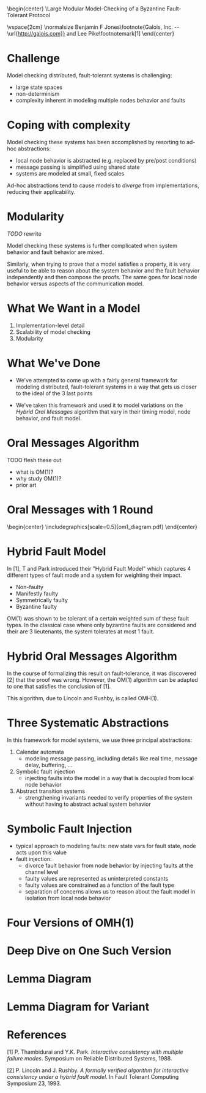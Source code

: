 #

\begin{center}
\Large
Modular Model-Checking of a Byzantine Fault-Tolerant Protocol

\vspace{2cm}
\normalsize
Benjamin F Jones\footnote{Galois, Inc. -- \url{http://galois.com}} and
Lee Pike\footnotemark[1]
\end{center}


# Challenge

Model checking distributed, fault-tolerant systems is challenging:

- large state spaces
- non-determinism
- complexity inherent in modeling multiple nodes behavior and faults


# Coping with complexity

Model checking these systems has been accomplished by resorting to ad-hoc
abstractions:

- local node behavior is abstracted (e.g. replaced by pre/post conditions)
- message passing is simplified using shared state
- systems are modeled at small, fixed scales

Ad-hoc abstractions tend to cause models to *diverge* from implementations,
reducing their applicability.


# Modularity

*TODO* rewrite

Model checking these systems is further complicated when system behavior and
fault behavior are mixed.

Similarly, when trying to prove that a model satisfies a property, it is very
useful to be able to reason about the system behavior and the fault behavior
independently and then compose the proofs. The same goes for local node
behavior versus aspects of the communication model.


# What We Want in a Model

1. Implementation-level detail
2. Scalability of model checking
3. Modularity


# What We've Done

* We've attempted to come up with a fairly general framework for modeling
distributed, fault-tolerant systems in a way that gets us closer to the ideal
of the 3 last points

* We've taken this framework and used it to model variations on the
  *Hybrid Oral Messages* algorithm that vary in their timing model, node
  behavior, and fault model.

# Oral Messages Algorithm

TODO flesh these out

* what is OM(1)?
* why study OM(1)?
* prior art


# Oral Messages with 1 Round

\begin{center}
\includegraphics[scale=0.5]{om1_diagram.pdf}
\end{center}


# Hybrid Fault Model

In [1], T and Park introduced their "Hybrid Fault Model" which captures
4 different types of fault mode and a system for weighting their impact.

* Non-faulty
* Manifestly faulty
* Symmetrically faulty
* Byzantine faulty

OM(1) was shown to be tolerant of a certain weighted sum of these fault types.
In the classical case where only byzantine faults are considered and their are
3 lieutenants, the system tolerates at most 1 fault.


# Hybrid Oral Messages Algorithm

In the course of formalizing this result on fault-tolerance, it was discovered
[2] that the proof was wrong. However, the OM(1) algorithm can be adapted
to one that satisfies the conclusion of [1].

This algorithm, due to Lincoln and Rushby, is called OMH(1).


# Three Systematic Abstractions

In this framework for model systems, we use three principal abstractions:

1. Calendar automata
    - modeling message passing, including details like
      real time, message delay, buffering, ...
2. Symbolic fault injection
    - injecting faults into the model in a way that is decoupled from local
      node behavior
3. Abstract transition systems
    - strengthening invariants needed to verify properties of the system
      without having to abstract actual system behavior


# Symbolic Fault Injection

* typical approach to modeling faults: new state vars for fault state, node
acts upon this value
* fault injection:
  - divorce fault behavior from node behavior by injecting faults at the
    channel level
  - faulty values are represented as uninterpreted constants
  - faulty values are constrained as a function of the fault type
  - separation of concerns allows us to reason about the fault model in
    isolation from local node behavior


# Four Versions of OMH(1)


# Deep Dive on One Such Version


# Lemma Diagram


# Lemma Diagram for Variant


# References

[1] P. Thambidurai and Y.K. Park. _Interactive consistency with multiple failure modes_.
Symposium on Reliable Distributed Systems, 1988.

[2] P. Lincoln and J. Rushby. _A formally verified algorithm for interactive consistency under a hybrid fault model_. In Fault Tolerant
Computing Symposium 23, 1993.
